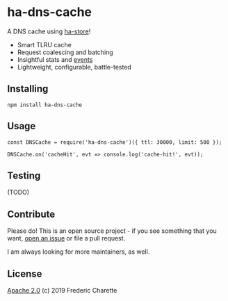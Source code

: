 # ha-dns-cache

A DNS cache using [ha-store](https://github.com/fed135/ha-store)!

- Smart TLRU cache
- Request coalescing and batching
- Insightful stats and [events](https://github.com/fed135/ha-store#Monitoring-and-events)
- Lightweight, configurable, battle-tested


## Installing

`npm install ha-dns-cache`


## Usage

```node
const DNSCache = require('ha-dns-cache')({ ttl: 30000, limit: 500 });

DNSCache.on('cacheHit', evt => console.log('cache-hit!', evt));
```

## Testing

(TODO)


## Contribute

Please do! This is an open source project - if you see something that you want, [open an issue](https://github.com/fed135/ha-dns-cache/issues/new) or file a pull request.

I am always looking for more maintainers, as well.


## License 

[Apache 2.0](LICENSE) (c) 2019 Frederic Charette

